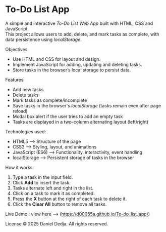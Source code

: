 # To-Do List App

A simple and interactive *To-Do List Web App* built with HTML, CSS and JavaScript.  
This project allows users to add, delete, and mark tasks as complete, with data persistence using *localStorage*.


Objectives:
- Use HTML and CSS for layout and design.
- Implement JavaScript for adding, updating and deleting tasks.
- Store tasks in the browser’s local storage to persist data.


Features:
- Add new tasks  
- Delete tasks  
- Mark tasks as complete/incomplete  
- Save tasks in the browser's *localStorage* (tasks remain even after page reload)  
- Modal box alert if the user tries to add an empty task  
- Tasks are displayed in a two-column alternating layout (left/right)  


Technologies used:
- HTML5 --> Structure of the page  
- CSS3 --> Styling, layout, and animations  
- JavaScript (ES6) --> Functionality, interactivity, event handling  
- localStorage --> Persistent storage of tasks in the browser  


How it works:
1. Type a task in the input field.  
2. Click **Add** to insert the task.  
3. Tasks alternate left and right in the list.  
4. Click on a task to mark it as completed.  
5. Press the **X** button at the right of each task to delete it.  
6. Click the **Clear All** button to remove all tasks.  


Live Demo : view here --> (https://d00055a.github.io/To-do_list_app/)


License © 2025 Daniel Dedja. All rights reserved.
